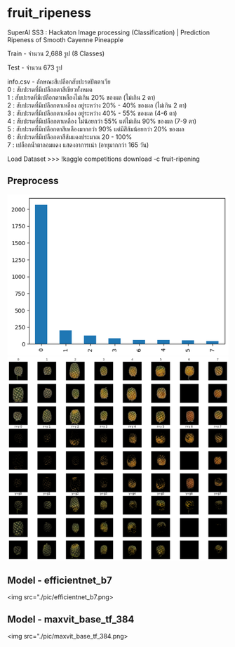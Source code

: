 # fruit_ripeness
SuperAI SS3 : Hackaton Image processing (Classification) | Prediction Ripeness of Smooth Cayenne Pineapple

Train - จำนวน 2,688 รูป (8 Classes)

Test - จำนวน 673 รูป

info.csv - ลักษณะสีเปลือกสับปะรดปัตตาเวีย <br />
0 : สับปะรดที่มีเปลือกตาสีเขียวทั้งหมด<br />
1 : สับปะรดที่มีเปลือกตาเหลืองไม่เกิน 20% ของผล (ไม่เกิน 2 ตา)<br />
2 : สับปะรดที่มีเปลือกตาเหลือง อยู่ระหว่าง 20% - 40% ของผล (ไม่เกิน 2 ตา)<br />
3 : สับปะรดที่มีเปลือกตาเหลือง อยู่ระหว่าง 40% - 55% ของผล (4-6 ตา)<br />
4 : สับปะรดที่มีเปลือกตาเหลือง ไม่น้อยกว่า 55% แต่ไม่เกิน 90% ของผล (7-9 ตา)<br />
5 : สับปะรดที่มีเปลือกตาสีเหลืองมากกว่า 90% แต่มีสีส้มน้อยกว่า 20% ของผล<br />
6 : สับปะรดที่มีเปลือกตาสีส้มแดงประมาณ 20 - 100%<br />
7 : เปลือกน้ำตาลอมแดง แสดงอาการเน่า (อายุมากกว่า 165 วัน)<br />

Load Dataset >>> !kaggle competitions download -c fruit-ripening

## Preprocess
<img src="./pic/value_counts.png">
<img src="./pic/mask_rm_bg.png">

## Model - efficientnet_b7
<img src="./pic/efficientnet_b7.png>

## Model - maxvit_base_tf_384
<img src="./pic/maxvit_base_tf_384.png>
